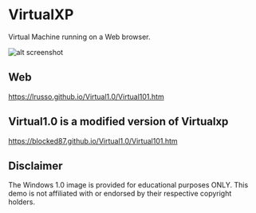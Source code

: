 # VirtualXP

Virtual Machine running on a Web browser.

![alt screenshot](https://raw.githubusercontent.com/blocked87/Myrecources/main/Virtual101.png)

## Web

https://lrusso.github.io/Virtual1.0/Virtual101.htm

## Virtual1.0 is a modified version of Virtualxp

https://blocked87.github.io/Virtual1.0/Virtual101.htm

## Disclaimer

The Windows 1.0 image is provided for educational purposes ONLY. This demo is not affiliated with or endorsed by their respective copyright holders.
